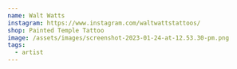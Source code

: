 ```yaml
---
name: Walt Watts
instagram: https://www.instagram.com/waltwattstattoos/
shop: Painted Temple Tattoo
image: /assets/images/screenshot-2023-01-24-at-12.53.30-pm.png
tags:
  - artist
---
```

